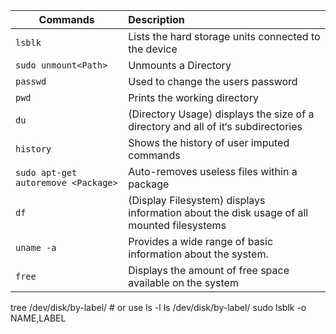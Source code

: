 | Commands                | Description                                                                                 |
| ----------------------- |:------------------------------------------------------------------------------------------- |
| `lsblk`                 | Lists the hard storage units connected to the device                                        |
| `sudo unmount<Path>`    | Unmounts a Directory                                                                        |
| `passwd`                | Used to change the users password                                                           |
| `pwd`                   | Prints the working directory                                                                |
| `du`                    | (Directory Usage) displays the size of a directory and all of it‘s subdirectories           |
| `history`               | Shows the history of user imputed commands                                                  |
| `sudo apt-get autoremove <Package>`| Auto-removes useless files within a package                                      |
| `df`                    | (Display Filesystem) displays information about the disk usage of all mounted filesystems   |
| `uname -a`              | Provides a wide range of basic information about the system.                                |
| `free`                  | Displays the amount of free space available on the system                                   |


tree /dev/disk/by-label/  # or use ls -l
ls /dev/disk/by-label/
sudo lsblk -o NAME,LABEL
